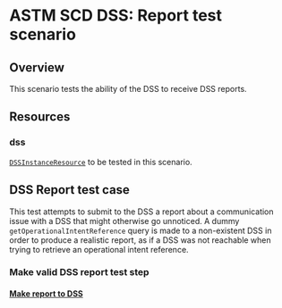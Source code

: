 # ASTM SCD DSS: Report test scenario

## Overview

This scenario tests the ability of the DSS to receive DSS reports.

## Resources

### dss

[`DSSInstanceResource`](../../../../resources/astm/f3548/v21/dss.py) to be tested in this scenario.

## DSS Report test case

This test attempts to submit to the DSS a report about a communication issue with a DSS that might otherwise go unnoticed.
A dummy `getOperationalIntentReference` query is made to a non-existent DSS in order to produce a realistic report, as if a DSS was not reachable when trying to retrieve an operational intent reference.

### Make valid DSS report test step

#### [Make report to DSS](../make_dss_report.md)
